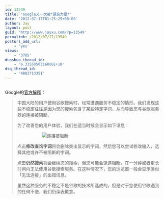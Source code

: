 ```yaml
---
id: 13549
title: 'Google又一次被*逼良为娼*'
date: '2012-07-17T01:25:25+08:00'
author: Jay
layout: post
guid: 'http://www.jayxu.com/?p=13549'
permalink: /2012/07/17/13549
posturl_add_url:
    - 'yes'
views:
    - '3785'
duoshuo_thread_id:
    - '6.3356050316806E+18'
dsq_thread_id:
    - '4802713351'
---
```


<!-- wp:gallery {"linkTo":"attachment"} -->
<figure class="wp-block-gallery has-nested-images columns-default is-cropped"><!-- wp:image {"id":13555,"sizeSlug":"large","linkDestination":"custom"} -->
<figure class="wp-block-image size-large"><a href="http://www.jayxu.com/log/wp-content/uploads/2012/07/Google-搜索.png"><img src="https://www.jayxu.com/log/wp-content/uploads/2012/07/Google-搜索-800x126.png" alt="" class="wp-image-13555" title="Google 搜索"/></a></figure>
<!-- /wp:image --></figure>
<!-- /wp:gallery -->

<!-- wp:paragraph -->
<p>Google的<a href="http://ipv6.google.com.hk/support/websearch/bin/answer.py?answer=2477913&amp;hl=zh-Hans&amp;source=g" target="_blank" rel="noopener">官方解释</a>：</p>
<!-- /wp:paragraph -->

<!-- wp:quote -->
<blockquote class="wp-block-quote"><!-- wp:paragraph -->
<p>中国大陆的用户使用谷歌搜索时，经常遭遇服务不稳定的情形。我们发现这些不稳定往往是因为您的搜索包含了某些特定字词，从而导致您与谷歌服务器的连接被阻断。</p>
<!-- /wp:paragraph -->

<!-- wp:paragraph -->
<p>为了改善您的用户体验，我们在适当时候会显示如下讯息：</p>
<!-- /wp:paragraph -->

<!-- wp:gallery {"linkTo":"attachment"} -->
<figure class="wp-block-gallery has-nested-images columns-default is-cropped"><!-- wp:image -->
<figure class="wp-block-image"><img src="http://commondatastorage.googleapis.com/support-kms-prod/SNP_2576543_zh-Hans_v3" alt="连接被阻断" title="连接被阻断"/></figure>
<!-- /wp:image --></figure>
<!-- /wp:gallery -->

<!-- wp:paragraph -->
<p>点击<strong>修改查询字词</strong>将会删除突出显示的字词，然后您可以尝试修改输入，选择其他或许不被阻断的字词。</p>
<!-- /wp:paragraph -->

<!-- wp:paragraph -->
<p>点击<strong>仍然搜索</strong>将会继续您的搜索，但您可能会遭遇阻断，在一分钟或者更长时间内无法使用谷歌搜索服务。在这种情况下，您的浏览器一般会显示类似「无法连接」的出错讯息。</p>
<!-- /wp:paragraph -->

<!-- wp:paragraph -->
<p>虽然这种服务的不稳定不是谷歌的技术所造成的，但是对于您使用谷歌遇到的任何不便，我们仍深表歉意。</p>
<!-- /wp:paragraph --></blockquote>
<!-- /wp:quote -->